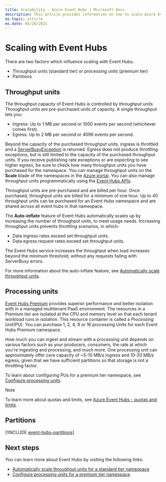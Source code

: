 ```yaml
---
title: Scalability - Azure Event Hubs | Microsoft Docs
description: This article provides information on how to scale Azure Event Hubs by using partitions and throughput units. 
ms.topic: article
ms.date: 05/26/2021
---
```


# Scaling with Event Hubs

There are two factors which influence scaling with Event Hubs.
* Throughput units (standard tier) or processing units (premium tier) 
* Partitions

## Throughput units

The throughput capacity of Event Hubs is controlled by *throughput units*. Throughput units are pre-purchased units of capacity. A single throughput lets you:

* Ingress: Up to 1 MB per second or 1000 events per second (whichever comes first).
* Egress: Up to 2 MB per second or 4096 events per second.

Beyond the capacity of the purchased throughput units, ingress is throttled and a [ServerBusyException](/dotnet/api/microsoft.azure.eventhubs.serverbusyexception) is returned. Egress does not produce throttling exceptions, but is still limited to the capacity of the purchased throughput units. If you receive publishing rate exceptions or are expecting to see higher egress, be sure to check how many throughput units you have purchased for the namespace. You can manage throughput units on the **Scale** blade of the namespaces in the [Azure portal](https://portal.azure.com). You can also manage throughput units programmatically using the [Event Hubs APIs](./event-hubs-samples.md).

Throughput units are pre-purchased and are billed per hour. Once purchased, throughput units are billed for a minimum of one hour. Up to 40 throughput units can be purchased for an Event Hubs namespace and are shared across all event hubs in that namespace.

The **Auto-inflate** feature of Event Hubs automatically scales up by increasing the number of throughput units, to meet usage needs. Increasing throughput units prevents throttling scenarios, in which:

- Data ingress rates exceed set throughput units.
- Data egress request rates exceed set throughput units.

The Event Hubs service increases the throughput when load increases beyond the minimum threshold, without any requests failing with ServerBusy errors. 

For more information about the auto-inflate feature, see [Automatically scale throughput units](event-hubs-auto-inflate.md).

## Processing units

 [Event Hubs Premium](./event-hubs-premium-overview.md) provides superior performance and better isolation with in a managed multitenant PaaS environment. The resources in a Premium tier are isolated at the CPU and memory level so that each tenant workload runs in isolation. This resource container is called a *Processing Unit*(PU). You can purchase 1, 2, 4, 8 or 16 processing Units for each Event Hubs Premium namespace. 

How much you can ingest and stream with a processing unit depends on various factors such as your producers, consumers, the rate at which you're ingesting and processing, and much more. One processing unit can approximately offer core capacity of ~5-10 MB/s ingress and 10-20 MB/s egress, given that we have sufficient partitions so that storage is not a throttling factor.  

To learn about configuring PUs for a premium tier namespace, see [Configure processing units](configure-processing-units-premium-namespace.md).

> [!NOTE]
> To learn more about quotas and limits, see [Azure Event Hubs - quotas and limits](event-hubs-quotas.md).

## Partitions
[!INCLUDE [event-hubs-partitions](./includes/event-hubs-partitions.md)]




## Next steps
You can learn more about Event Hubs by visiting the following links:

- [Automatically scale throughput units for a standard tier namespace](event-hubs-auto-inflate.md)
- [Configure processing units for a premium tier namespace](configure-processing-units-premium-namespace.md)
